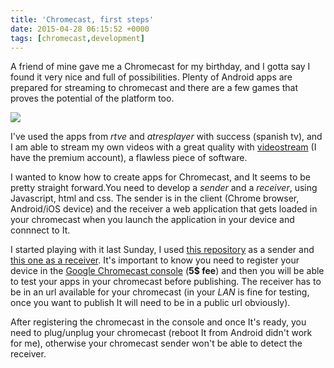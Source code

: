 ```yaml
---
title: 'Chromecast, first steps'
date: 2015-04-28 06:15:52 +0000
tags: [chromecast,development]
---
```

A friend of mine gave me a Chromecast for my birthday, and I gotta say I found it very nice and full of possibilities. Plenty of Android apps are prepared for streaming to chromecast and there are a few games that proves the potential of the platform too.

![](/content/images/2015/11/Chromecast.jpg)

I've used the apps from *rtve* and *atresplayer* with success (spanish tv), and I am able to stream my own videos with a great quality with [videostream][videostream] (I have the premium account), a flawless piece of software.

I wanted to know how to create apps for Chromecast, and It seems to be pretty straight forward.You need to develop a *sender* and a *receiver*, using Javascript, html and css. The sender is in the client (Chrome browser, Android/iOS device) and the receiver a web application that gets loaded in your chromecast when you launch the application in your device and connnect to It.

I started playing with it last Sunday, I used [this repository][sender_repo] as a sender and [this one as a receiver][receiver_repo]. It's important to know you need to register your device in the [Google Chromecast console][chromecast_console] (**5$ fee**) and then you will be able to test your apps in your chromecast before publishing. The receiver has to be in an url available for your chromecast (in your *LAN* is fine for testing, once you want to publish It will need to be in a public url obviously).

After registering the chromecast in the console and once It's ready, you need to plug/unplug your chromecast (reboot It from Android didn't work for me), otherwise your chromecast sender won't be able to detect the receiver.

[videostream]: https://chrome.google.com/webstore/detail/videostream-for-google-ch/cnciopoikihiagdjbjpnocolokfelagl?hl=en
[sender_repo]: https://github.com/googlecast/cast-sender-tool-chrome
[receiver_repo]: https://github.com/googlecast/cast-custom-receiver
[chromecast_console]: https://developers.google.com/cast/docs/registration

